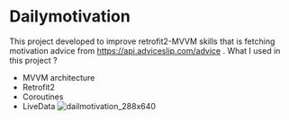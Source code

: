 # Dailymotivation
This project developed to improve retrofit2-MVVM skills that is fetching motivation advice from https://api.adviceslip.com/advice . 
What I used in this project ?
- MVVM architecture
- Retrofit2
- Coroutines
- LiveData
![dailmotivation_288x640](https://user-images.githubusercontent.com/57020362/181736157-f559acf3-b3f6-476d-9260-5e06b23e2ab1.jpg)
